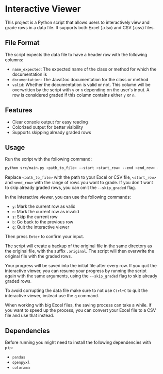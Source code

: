 # Interactive Viewer

This project is a Python script that allows users to interactively view and grade rows in a data file. It supports both Excel (.xlsx) and CSV (.csv) files.

## File Format

The script expects the data file to have a header row with the following columns:

- `name_expected`: The expected name of the class or method for which the documentation is
- `documentation`: The JavaDoc documentation for the class or method
- `valid`: Whether the documentation is valid or not. This column will be overwritten by the script with `y` or `n` depending on the user's input. A row is considered graded if this column contains either `y` or `n`.

## Features

- Clear console output for easy reading
- Colorized output for better visibility
- Supports skipping already graded rows

## Usage

Run the script with the following command:

```bash
python src/main.py <path_to_file> --start <start_row> --end <end_row> --skip_graded
```

Replace `<path_to_file>` with the path to your Excel or CSV file, `<start_row>` and `<end_row>` with the range of rows you want to grade. If you don't want to skip already graded rows, you can omit the `--skip_graded` flag.

In the interactive viewer, you can use the following commands:

- `y`: Mark the current row as valid
- `n`: Mark the current row as invalid
- `s`: Skip the current row
- `b`: Go back to the previous row
- `q`: Quit the interactive viewer

Then press `Enter` to confirm your input.

The script will create a backup of the original file in the same directory as the original file, with the suffix `.original`. The script will then overwrite the original file with the graded rows.

Your progress will be saved into the initial file after every row. If you quit the interactive viewer, you can resume your progress by running the script again with the same arguments, using the `--skip_graded` flag to skip already graded rows.

To avoid corrupting the data file make sure to not use `Ctrl+C` to quit the interactive viewer, instead use the `q` command.

When working with big Excel files, the saving process can take a while. If you want to speed up the process, you can convert your Excel file to a CSV file and use that instead.

## Dependencies

Before running you might need to install the following dependencies with `pip`:

- `pandas`
- `openpyxl`
- `colorama`
